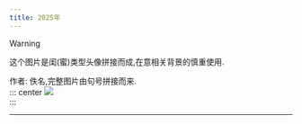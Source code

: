 ```yaml
---
title: 2025年
---
```


> [!warning]
> 这个图片是闺(蜜)类型头像拼接而成,在意相关背景的慎重使用.  

作者: 佚名,完整图片由句号拼接而来.  
::: center
![](https://img.yyyyt.top/docs/album/acg/2025/img_20250715.webp)  
:::

---